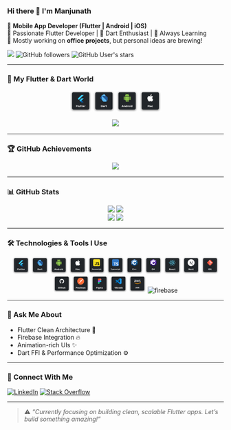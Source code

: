 ### Hi there 👋 I'm Manjunath

📱 **Mobile App Developer (Flutter | Android | iOS)**  
🚀 Passionate Flutter Developer | 💙 Dart Enthusiast | 🧠 Always Learning  
💼 Mostly working on **office projects**, but personal ideas are brewing!

![](https://komarev.com/ghpvc/?username=mpmnath&color=green)
![GitHub followers](https://img.shields.io/github/followers/mpmnath?label=Follow&style=social)
![GitHub User's stars](https://img.shields.io/github/stars/mpmnath?affiliations=OWNER&style=social)

---

### 🧩 My Flutter & Dart World

<p align="center">
  <img src="./src/global/assets/icons/flutter.svg" height="50" alt="Flutter" />
  <img src="./src/global/assets/icons/dart.svg" height="50" alt="Dart" />
  <img src="./src/global/assets/icons/android.svg" height="50" alt="Android" />
  <img src="./src/global/assets/icons/mac.svg" height="50" alt="iOS" />
</p>

<p align="center">
  <img src="https://github-readme-stats.vercel.app/api/top-langs/?username=mpmnath&layout=compact&langs_count=6&theme=github_dark&hide=html,css,scss" />
</p>

---

### 🏆 GitHub Achievements

<p align="center">
  <a href="https://github.com/mpmnath/github-profile-trophy">
    <img src="https://github-profile-trophy.vercel.app/?username=mpmnath&theme=onedark&column=4&margin-w=10&margin-h=15" />
  </a>
</p>

---

### 📊 GitHub Stats

<div align="center">
  <img width="49%" src="http://github-profile-summary-cards.vercel.app/api/cards/stats?username=mpmnath&theme=github_dark" />
  <img width="49%" src="http://github-profile-summary-cards.vercel.app/api/cards/productive-time?username=mpmnath&theme=github_dark&utcOffset=8" />
</div>
<div align="center">
  <img width="49%" src="http://github-profile-summary-cards.vercel.app/api/cards/repos-per-language?username=mpmnath&theme=github_dark" />
  <img width="49%" src="http://github-profile-summary-cards.vercel.app/api/cards/most-commit-language?username=mpmnath&theme=github_dark" />
</div>

---

### 🛠️ Technologies & Tools I Use

<p align="center">
  <img src="./src/global/assets/icons/flutter.svg" alt="flutter" height="40" />
  <img src="./src/global/assets/icons/dart.svg" alt="dart" height="40" />
  <img src="./src/global/assets/icons/android.svg" alt="android" height="40" />
  <img src="./src/global/assets/icons/mac.svg" alt="ios" height="40" />
  <img src="./src/global/assets/icons/javascript.svg" alt="javascript" height="40" />
  <img src="./src/global/assets/icons/typescript.svg" alt="typescript" height="40" />
  <img src="./src/global/assets/icons/c++.svg" alt="c++" height="40" />
  <img src="./src/global/assets/icons/csharp.svg" alt="csharp" height="40" />
  <img src="./src/global/assets/icons/react.svg" alt="react" height="40" />
  <img src="./src/global/assets/icons/next.svg" alt="next" height="40" />
  <img src="./src/global/assets/icons/git.svg" alt="git" height="40" />
  <img src="./src/global/assets/icons/github.svg" alt="github" height="40" />
  <img src="./src/global/assets/icons/postman.svg" alt="postman" height="40" />
  <img src="./src/global/assets/icons/figma.svg" alt="figma" height="40" />
  <img src="./src/global/assets/icons/vscode.svg" alt="vscode" height="40" />
  <img src="./src/global/assets/icons/aws.svg" alt="aws" height="40" />
  <img src="./src/global/assets/icons/firebase.svg" alt="firebase" height="40" />
</p>

---

### 💬 Ask Me About

- Flutter Clean Architecture 🧼  
- Firebase Integration 🔥  
- Animation-rich UIs ✨  
- Dart FFI & Performance Optimization ⚙️  

---

### 🔗 Connect With Me

[![LinkedIn](https://img.shields.io/badge/LinkedIn-blue?style=for-the-badge&logo=linkedin&logoColor=white)](https://www.linkedin.com/in/manjunath95/)
[![Stack Overflow](https://img.shields.io/badge/StackOverflow-FE7A16?style=for-the-badge&logo=stack-overflow&logoColor=white)](https://stackoverflow.com/users/9930369/amateurcoder)

---

> ⚠️ _“Currently focusing on building clean, scalable Flutter apps. Let’s build something amazing!”_
